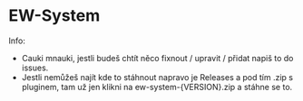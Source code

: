 # EW-System
Info:

- Cauki mnauki, jestli budeš chtít něco fixnout / upravit / přidat napiš to do issues.
- Jestli nemůžeš najít kde to stáhnout napravo je Releases a pod tím .zip s pluginem, tam už jen klikni na ew-system-{VERSION}.zip a stáhne se to.
